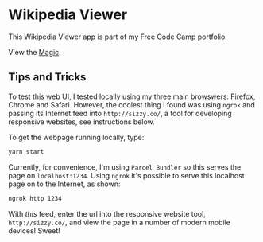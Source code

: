 # Wikipedia Viewer

This Wikipedia Viewer app is part of my Free Code Camp portfolio.

View the [Magic](https://blogscot.github.io/wikipedia-viewer/).

## Tips and Tricks

To test this web UI, I tested locally using my three main browswers: Firefox, Chrome and Safari. However, the coolest thing I found was using `ngrok` and passing its Internet feed into `http://sizzy.co/`, a tool for developing responsive websites, see instructions below.

To get the webpage running locally, type:

```zsh
yarn start
```

Currently, for convenience, I'm using `Parcel Bundler` so this serves the page on `localhost:1234`. Using `ngrok` it's possible to serve this localhost page on to the Internet, as shown:

```zsh
ngrok http 1234
```

With _this_ feed, enter the url into the responsive website tool, `http://sizzy.co/`, and view the page in a number of modern mobile devices! Sweet!
